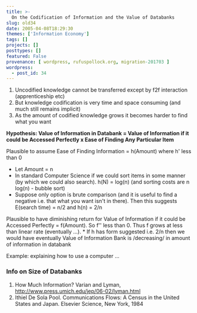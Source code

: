 ```yaml
---
title: >-
  On the Codification of Information and the Value of Databanks
slug: old34
date: 2005-04-08T18:29:30
themes: ['Information Economy']
tags: []
projects: []
posttypes: []
featured: False
provenance: [ wordpress, rufuspollock.org, migration-201703 ]
wordpress:
  - post_id: 34
---
```


<ol>
  <li>
    Uncodified knowledge cannot be transferred except by f2f interaction (apprenticeship etc)
  </li>
  <li>
    But knowledge codification is very time and space consuming (and much still remains implicit)
  </li>
  <li>
    As the amount of codified knowledge grows it becomes harder to find what you want
  </li>
</ol>
<p>
  <strong>Hypothesis: Value of Information in Databank = Value of Information if it could be Accessed Perfectly x Ease of Finding Any Particular Item</strong>
</p>
<p>
  Plausible to assume Ease of Finding Information = h(Amount) where h' less than 0
</p>
<ul>
  <li>
    Let Amount = n
  </li>
	<li>
    In standard Computer Science if we could sort items in some manner (by which we could also search). h(N) = log(n) (and sorting costs are n log(n) - bubble sort)
  </li>
	<li>
    Suppose only option is brute comparison (and it is useful to find a negative i.e. that what you want isn't in there). Then this suggests E(search time) = n/2 and h(n) = 2/n
  </li>
</ul>
<p>
  Plausible to have diminishing return for Value of Information if it could be Accessed Perfectly = f(Amount). So f'' less than 0. Thus f grows at less than linear rate (eventually ...). 	* If h has form suggested i.e. 2/n then we would have eventually Value of Information Bank is /decreasing/ in amount of information in databank
</p>
<p>
  Example: explaining how to use a computer ...
</p>
<h3>
  Info on Size of Databanks
</h3>
<ol>
  <li>
    How Much Information? Varian and Lyman, <a href="http://www.press.umich.edu/jep/06-02/lyman.html">http://www.press.umich.edu/jep/06-02/lyman.html</a>
  </li>
  <li>
    Ithiel De Sola Pool. Communications Flows: A Census in the United States and
Japan. Elsevier Science, New York, 1984
  </li>
</ol>

